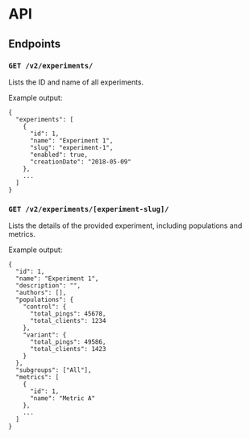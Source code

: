 # API

## Endpoints


### `GET /v2/experiments/`

Lists the ID and name of all experiments.

Example output:

```
{
  "experiments": [
    {
      "id": 1,
      "name": "Experiment 1",
      "slug": "experiment-1",
      "enabled": true,
      "creationDate": "2018-05-09"
    },
    ...
  ]
}
```


### `GET /v2/experiments/[experiment-slug]/`

Lists the details of the provided experiment, including populations and metrics.

Example output:

```
{
  "id": 1,
  "name": "Experiment 1",
  "description": "",
  "authors": [],
  "populations": {
    "control": {
      "total_pings": 45678,
      "total_clients": 1234
    },
    "variant": {
      "total_pings": 49586,
      "total_clients": 1423
    }
  },
  "subgroups": ["All"],
  "metrics": [
    {
      "id": 1,
      "name": "Metric A"
    },
    ...
  ]
}
```
